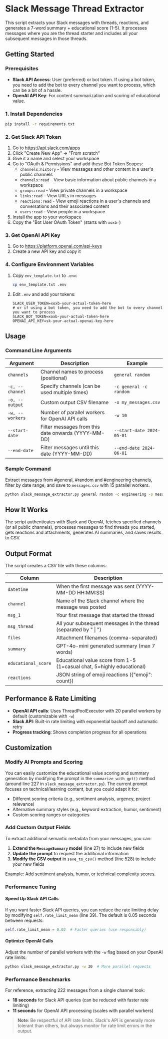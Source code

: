 # Slack Message Thread Extractor

This script extracts your Slack messages with threads, reactions, and generates a 7-word summary + educational score (1-5). It processes messages where you are the thread starter and includes all your subsequent messages in those threads.

## Getting Started

### Prerequisites
- **Slack API Access**: User (preferred) or bot token. If using a bot token, you need to add the bot to every channel you want to process, which can be a bit of a hassle.
- **OpenAI API Key**: For content summarization and scoring of educational value.

### 1. Install Dependencies

```bash
pip install -r requirements.txt
```

### 2. Get Slack API Token

1. Go to https://api.slack.com/apps
2. Click "Create New App" → "From scratch"
3. Give it a name and select your workspace
4. Go to "OAuth & Permissions" and add these Bot Token Scopes:
   - `channels:history` - View messages and other content in a user's public channels
   - `channels:read` - View basic information about public channels in a workspace
   - `groups:read` - View private channels in a workspace
   - `links:read` - View URLs in messages
   - `reactions:read` - View emoji reactions in a user's channels and conversations and their associated content
   - `users:read` - View people in a workspace
5. Install the app to your workspace
6. Copy the "Bot User OAuth Token" (starts with `xoxb-`)

### 3. Get OpenAI API Key

1. Go to https://platform.openai.com/api-keys
2. Create a new API key and copy it

### 4. Configure Environment Variables

1. Copy `env_template.txt` to `.env`:
   ```bash
   cp env_template.txt .env
   ```

2. Edit `.env` and add your tokens:
   ```
   SLACK_USER_TOKEN=xoxb-your-actual-token-here
   # or if using a bot token, you need to add the bot to every channel you want to process
   SLACK_BOT_TOKEN=xoxb-your-actual-token-here
   OPENAI_API_KEY=sk-your-actual-openai-key-here
   ```

## Usage

### Command Line Arguments

| Argument | Description | Example |
|----------|-------------|---------|
| `channels` | Channel names to process (positional) | `general random` |
| `-c, --channel` | Specify channels (can be used multiple times) | `-c general -c random` |
| `-o, --output` | Custom output CSV filename | `-o my_messages.csv` |
| `-w, --workers` | Number of parallel workers for OpenAI API calls | `-w 10` |
| `--start-date` | Filter messages from this date onwards (YYYY-MM-DD) | `--start-date 2024-05-01` |
| `--end-date` | Filter messages until this date (YYYY-MM-DD) | `--end-date 2024-06-01` |

### Sample Command

Extract messages from #general, #random and #engineering channels, filter by date range, and save to `messages.csv` with 15 parallel workers.
```bash
python slack_message_extractor.py general random -c engineering -o messages.csv -w 15 --start-date 2024-05-01 --end-date 2024-06-01
```

## How It Works

The script authenticates with Slack and OpenAI, fetches specified channels (or all public channels), processes messages to find threads you started, gets reactions and attachments, generates AI summaries, and saves results to CSV.

## Output Format

The script creates a CSV file with these columns:

| Column | Description |
|--------|-------------|
| `datetime` | When the first message was sent (YYYY-MM-DD HH:MM:SS) |
| `channel` | Name of the Slack channel where the message was posted |
| `msg_1` | Your first message that started the thread |
| `msg_thread` | All your subsequent messages in the thread (separated by " \| ") |
| `files` | Attachment filenames (comma-separated) |
| `summary` | GPT-4o-mini generated summary (max 7 words) |
| `educational_score` | Educational value score from 1-5 (1=casual chat, 5=highly educational) |
| `reactions` | JSON string of emoji reactions ({"emoji": count}) |

## Performance & Rate Limiting

- **OpenAI API calls**: Uses ThreadPoolExecutor with 20 parallel workers by default (customizable with `-w`)
- **Slack API**: Built-in rate limiting with exponential backoff and automatic retry
- **Progress tracking**: Shows completion progress for all operations

## Customization

### Modify AI Prompts and Scoring

You can easily customize the educational value scoring and summary generation by modifying the prompt in the `summarize_with_gpt()` method (around line 227 in `slack_message_extractor.py`). The current prompt focuses on technical/learning content, but you could adapt it for:

- Different scoring criteria (e.g., sentiment analysis, urgency, project relevance)
- Alternative summary styles (e.g., keyword extraction, humor, sentiment)
- Custom scoring ranges or categories

### Add Custom Output Fields

To extract additional semantic metadata from your messages, you can:

1. **Extend the `MessageSummary` model** (line 27) to include new fields
2. **Update the prompt** to request the additional information
3. **Modify the CSV output** in `save_to_csv()` method (line 528) to include your new fields

Example: Add sentiment analysis, humor, or technical complexity scores.

### Performance Tuning

#### Speed Up Slack API Calls
If you want faster Slack API queries, you can reduce the rate limiting delay by modifying `self.rate_limit_mean` (line 39). The default is 0.05 seconds between requests:

```python
self.rate_limit_mean = 0.02  # Faster queries (use responsibly)
```

#### Optimize OpenAI Calls
Adjust the number of parallel workers with the `-w` flag based on your OpenAI rate limits:

```bash
python slack_message_extractor.py -w 30  # More parallel requests
```

### Performance Benchmarks

For reference, extracting 222 messages from a single channel took:
- **18 seconds** for Slack API queries (can be reduced with faster rate limiting)
- **11 seconds** for OpenAI API processing (scales with parallel workers)

> **Note**: Be respectful of API rate limits. Slack's API is generally more tolerant than others, but always monitor for rate limit errors in the output.
